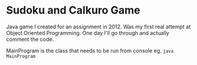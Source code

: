 # Sudoku and Calkuro Game
Java game I created for an assignment in 2012. Was my first real attempt at Object Oriented Programming. One day I'll go through and actually comment the code.

MainProgram is the class that needs to be run from console eg. `java MainProgram`
